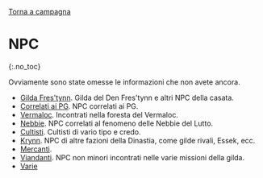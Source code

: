 [Torna a campagna](/xho/campaign)

# NPC
{:.no_toc}

Ovviamente sono state omesse le informazioni che non avete ancora.

- [Gilda Fres'tynn](/xho/npc/frestynn). Gilda del Den Fres'tynn e altri NPC della casata.
- [Correlati ai PG](/xho/npc/pg_related). NPC correlati ai PG.
- [Vermaloc](/xho/npc/vermaloc). Incontrati nella foresta del Vermaloc.
- [Nebbie](/xho/npc/fog). NPC correlati al fenomeno delle Nebbie del Lutto.
- [Cultisti](/xho/npc/cults). Cultisti di vario tipo e credo.
- [Krynn](/xho/npc/krynn). NPC di altre fazioni della Dinastia, come gilde rivali, Essek, ecc.
- [Mercanti](/xho/npc/merchant).
- [Viandanti](/xho/npc/travelers). NPC non minori incontrati nelle varie missioni della gilda.
- [Varie](/xho/npc/various)